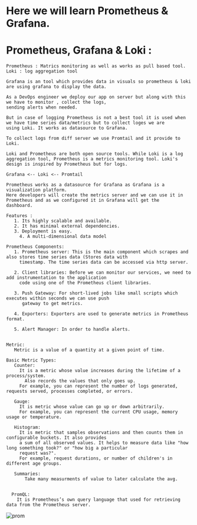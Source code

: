 
# Here we will learn Prometheus & Grafana.

# Prometheus, Grafana & Loki :
    Prometheus : Matrics monitoring as well as works as pull based tool.
    Loki : log aggregation tool
  
    Grafana is an tool which provides data in visuals so prometheus & loki are using grafana to display the data.

    As a DevOps engineer we deploy our app on server but along with this we have to monitor , collect the logs, 
    sending alerts when needed.
   
    But in case of logging Prometheus is not a best tool it is used when we have time series data/metrics but to collect loges we are 
    using Loki. It works as datasource to Grafana.
  
    To collect logs from diff server we use Promtail and it provide to Loki.

    Loki and Prometheus are both open source tools. While Loki is a log aggregation tool, Prometheus is a metrics monitoring tool. Loki's 
    design is inspired by Prometheus but for logs.

    Grafana <-- Loki <-- Promtail    
 
    Prometheus works as a datasource for Grafana as Grafana is a visualization platform.
    Here developers will create the metrics server and we can use it in Prometheus and as we configured it in Grafana will get the 
    dashboard.
 
    Features :
       1. Its highly scalable and available.
       2. It has minimal external dependencies.
       3. Deployment is easy.  
	     4. A multi-dimensional data model
  
    Prometheus Components:
       1. Prometheus server: This is the main component which scrapes and also stores time series data (Stores data with 
	     timestamp. The time series data can be accessed via http server.

       2. Client libraries: Before we can monitor our services, we need to add instrumentation to the application 
	     code using one of the Prometheus client libraries. 

       3. Push Gateway: For short-lived jobs like small scripts which executes within seconds we can use push 
	      gateway to get metrics.

       4. Exporters: Exporters are used to generate metrics in Prometheus format. 

       5. Alert Manager: In order to handle alerts. 

 
    Metric:
       Metric is a value of a quantity at a given point of time. 
 
    Basic Metric Types:
       Counter: 
         It is a metric whose value increases during the lifetime of a process/system.
	       Also records the values that only goes up.
         For example, you can represent the number of logs generated, requests served, processes completed, or errors.
   
       Gauge: 
         It is metric whose value can go up or down arbitrarily.
         For example, you can represent the current CPU usage, memory usage or temperature.
   
       Histogram: 
         It is metric that samples observations and then counts them in configurable buckets. It also provides 
         a sum of all observed values. It helps to measure data like "how long something took?" or "how big a particular 
         request was?".
         For example, request durations, or number of children's in different age groups.

       Summaries:
	       Take many measurments of value to later calculate the avg.
		 
		 
      PromQL:
        It is Prometheus’s own query language that used for retrieving data from the Prometheus server. 

![prom](https://github.com/AtulMisal/Prometheus_Grafana-/assets/108976232/5bb8da3f-61d2-4d5c-8d0f-10a10a1bca0c)
